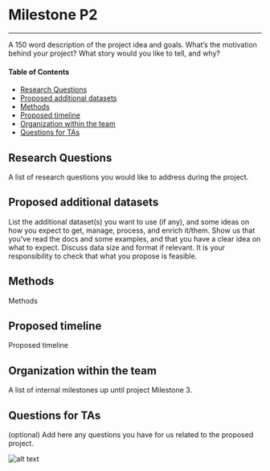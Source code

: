 # Milestone P2
***

A 150 word description of the project idea and goals. What’s the motivation behind your project?
What story would you like to tell, and why?

#### Table of Contents
- [Research Questions](#research-questions)
- [Proposed additional datasets](#proposed-additional-datasets)
- [Methods](#methods)
- [Proposed timeline](#proposed-timeline)
- [Organization within the team](#organization-within-the-team)
- [Questions for TAs](#questions-for-tas)

## Research Questions
A list of research questions you would like to address during the project.

## Proposed additional datasets
List the additional dataset(s) you want to use (if any), and some ideas on how you expect to get,
manage, process, and enrich it/them. Show us that you’ve read the docs and some examples, and that
you have a clear idea on what to expect. Discuss data size and format if relevant. It is your
responsibility to check that what you propose is feasible.

## Methods
Methods

## Proposed timeline
Proposed timeline

## Organization within the team
A list of internal milestones up until project Milestone 3.

## Questions for TAs
(optional) Add here any questions you have for us related to the proposed project.

![alt text](https://github.com/epfl-ada/ada-2021-project-bsbv/blob/master/pipeline.jpg?raw=true)
